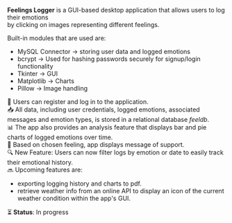 **Feelings Logger** is a GUI-based desktop application that allows users to log their emotions<br> by clicking on images representing different feelings. 
<br> 

Built-in modules that are used are: <br>
- MySQL Connector → storing user data and logged emotions
- bcrypt → Used for hashing passwords securely for signup/login functionality
- Tkinter → GUI  
- Matplotlib → Charts  
- Pillow → Image handling  

🔐 Users can register and log in to the application. <br>
📥 All data, including user credentials, logged emotions, associated messages and emotion types, is stored in a relational database *feeldb*.<br>
📊 The app also provides an analysis feature that displays bar and pie charts of logged emotions over time.<br>
💬 Based on chosen feeling, app displays message of support.<br>
🔍 New Feature: Users can now filter logs by emotion or date to easily track their emotional history. <br>
🔜 Upcoming features are: 
- exporting logging history and charts to pdf.<br>
- retrieve weather info from an online API to display an icon of the current weather condition within the app's GUI.<br>

⏳ **Status**: In progress 
